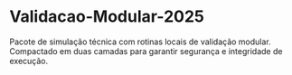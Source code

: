 # Validacao-Modular-2025
Pacote de simulação técnica com rotinas locais de validação modular. Compactado em duas camadas para garantir segurança e integridade de execução.
